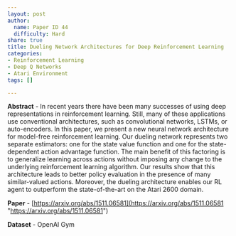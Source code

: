 ```yaml
---
layout: post
author:
  name: Paper ID 44
  difficulty: Hard
share: true
title: Dueling Network Architectures for Deep Reinforcement Learning
categories:
- Reinforcement Learning
- Deep Q Networks
- Atari Environment
tags: []

---
```

**Abstract** - In recent years there have been many successes of using deep representations in reinforcement learning. Still, many of these applications use conventional architectures, such as convolutional networks, LSTMs, or auto-encoders. In this paper, we present a new neural network architecture for model-free reinforcement learning. Our dueling network represents two separate estimators: one for the state value function and one for the state-dependent action advantage function. The main benefit of this factoring is to generalize learning across actions without imposing any change to the underlying reinforcement learning algorithm. Our results show that this architecture leads to better policy evaluation in the presence of many similar-valued actions. Moreover, the dueling architecture enables our RL agent to outperform the state-of-the-art on the Atari 2600 domain. 

**Paper** - [https://arxiv.org/abs/1511.06581](https://arxiv.org/abs/1511.06581 "https://arxiv.org/abs/1511.06581") 

**Dataset** - OpenAI Gym